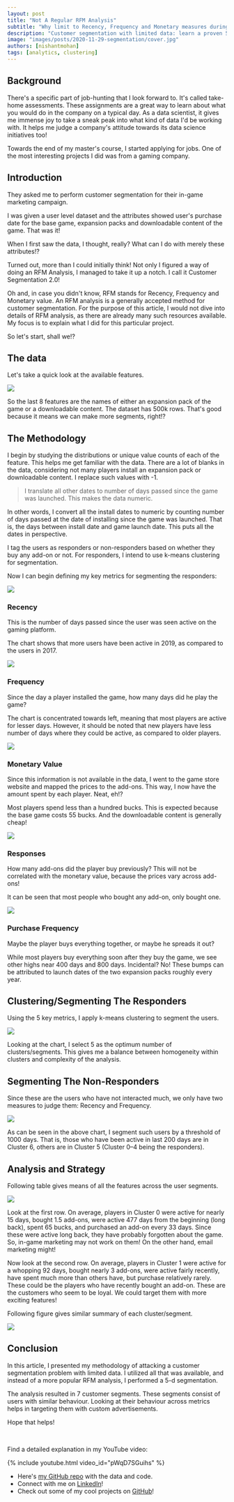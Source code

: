 ```yaml
---
layout: post
title: "Not A Regular RFM Analysis"
subtitle: "Why limit to Recency, Frequency and Monetary measures during Customer Segmentation?"
description: "Customer segmentation with limited data: learn a proven 5D RFM+ approach using k-means to segment responders/non-responders and drive targeted in-game marketing."
image: "images/posts/2020-11-29-segmentation/cover.jpg"
authors: [nishantmohan]
tags: [analytics, clustering]
---
```


## Background

There's a specific part of job-hunting that I look forward to. It's called take-home assessments. These assignments are a great way to learn about what you would do in the company on a typical day. As a data scientist, it gives me immense joy to take a sneak peak into what kind of data I'd be working with. It helps me judge a company's attitude towards its data science initiatives too!

Towards the end of my master's course, I started applying for jobs. One of the most interesting projects I did was from a gaming company.

<!--more-->

## Introduction

They asked me to perform customer segmentation for their in-game marketing campaign.

I was given a user level dataset and the attributes showed user's purchase date for the base game, expansion packs and downloadable content of the game. That was it!

When I first saw the data, I thought, really? What can I do with merely these attributes!?

Turned out, more than I could initially think! Not only I figured a way of doing an RFM Analysis, I managed to take it up a notch. I call it Customer Segmentation 2.0!

Oh and, in case you didn't know, RFM stands for Recency, Frequency and Monetary value. An RFM analysis is a generally accepted method for customer segmentation. For the purpose of this article, I would not dive into details of RFM analysis, as there are already many such resources available. My focus is to explain what I did for this particular project.

So let's start, shall we!?


## The data

Let's take a quick look at the available features.

<img src="/images/posts/2020-11-29-segmentation/data.jpg" />

So the last 8 features are the names of either an expansion pack of the game or a downloadable content. The dataset has 500k rows. That's good because it means we can make more segments, right!?


## The Methodology

I begin by studying the distributions or unique value counts of each of the feature. This helps me get familiar with the data. There are a lot of blanks in the data, considering not many players install an expansion pack or downloadable content. I replace such values with -1.

> I translate all other dates to number of days passed since the game was launched. This makes the data numeric.


In other words, I convert all the install dates to numeric by counting number of days passed at the date of installing since the game was launched. That is, the days between install date and game launch date. This puts all the dates in perspective.

I tag the users as responders or non-responders based on whether they buy any add-on or not. For responders, I intend to use k-means clustering for segmentation.

Now I can begin defining my key metrics for segmenting the responders:

<img src="/images/posts/2020-11-29-segmentation/recency.jpg" />


### Recency

This is the number of days passed since the user was seen active on the gaming platform.

The chart shows that more users have been active in 2019, as compared to the users in 2017.

<img src="/images/posts/2020-11-29-segmentation/frequency.jpg" />

### Frequency

Since the day a player installed the game, how many days did he play the game?

The chart is concentrated towards left, meaning that most players are active for lesser days. However, it should be noted that new players have less number of days where they could be active, as compared to older players.


<img src="/images/posts/2020-11-29-segmentation/monetary-value.png" />


### Monetary Value

Since this information is not available in the data, I went to the game store website and mapped the prices to the add-ons. This way, I now have the amount spent by each player. Neat, eh!?

Most players spend less than a hundred bucks. This is expected because the base game costs 55 bucks. And the downloadable content is generally cheap!

<img src="/images/posts/2020-11-29-segmentation/responses.png" />


### Responses

How many add-ons did the player buy previously? This will not be correlated with the monetary value, because the prices vary across add-ons!

It can be seen that most people who bought any add-on, only bought one.

<img src="/images/posts/2020-11-29-segmentation/purchase-frequency.png" />


### Purchase Frequency

Maybe the player buys everything together, or maybe he spreads it out?

While most players buy everything soon after they buy the game, we see other highs near 400 days and 800 days. Incidental? No! These bumps can be attributed to launch dates of the two expansion packs roughly every year.



## Clustering/Segmenting The Responders

Using the 5 key metrics, I apply k-means clustering to segment the users.

<img src="/images/posts/2020-11-29-segmentation/elbow.jpg" />

Looking at the chart, I select 5 as the optimum number of clusters/segments. This gives me a balance between homogeneity within clusters and complexity of the analysis.


## Segmenting The Non-Responders

Since these are the users who have not interacted much, we only have two measures to judge them: Recency and Frequency.

<img src="/images/posts/2020-11-29-segmentation/recency-vs-frequency.jpg" />

As can be seen in the above chart, I segment such users by a threshold of 1000 days. That is, those who have been active in last 200 days are in Cluster 6, others are in Cluster 5 (Cluster 0–4 being the responders).

## Analysis and Strategy

Following table gives means of all the features across the user segments.

<img src="/images/posts/2020-11-29-segmentation/segments.jpg" />

Look at the first row. On average, players in Cluster 0 were active for nearly 15 days, bought 1.5 add-ons, were active 477 days from the beginning (long back), spent 65 bucks, and purchased an add-on every 33 days. Since these were active long back, they have probably forgotten about the game. So, in-game marketing may not work on them! On the other hand, email marketing might!

Now look at the second row. On average, players in Cluster 1 were active for a whopping 92 days, bought nearly 3 add-ons, were active fairly recently, have spent much more than others have, but purchase relatively rarely. These could be the players who have recently bought an add-on. These are the customers who seem to be loyal. We could target them with more exciting features!

Following figure gives similar summary of each cluster/segment.

<img src="/images/posts/2020-11-29-segmentation/strategy.jpg" />

## Conclusion

In this article, I presented my methodology of attacking a customer segmentation problem with limited data. I utilized all that was available, and instead of a more popular RFM analysis, I performed a 5-d segmentation.

The analysis resulted in 7 customer segments. These segments consist of users with similar behaviour. Looking at their behaviour across metrics helps in targeting them with custom advertisements.

Hope that helps!

&nbsp;

Find a detailed explanation in my YouTube video:

{% include youtube.html video_id="pWqD7SGuihs" %}


* Here's [my GitHub repo](https://github.com/mohannishant6/Customer-Segmentation/tree/master/2K) with the data and code.
* Connect with me on [LinkedIn](https://www.linkedin.com/in/mohannishant/)!
* Check out some of my cool projects on [GitHub](https://github.com/mohannishant6)!